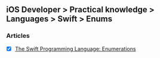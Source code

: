 ## iOS Developer > Practical knowledge > Languages > Swift > Enums

### Articles
- [X] [The Swift Programming Language: Enumerations](https://developer.apple.com/library/content/documentation/Swift/Conceptual/Swift_Programming_Language/Enumerations.html)


